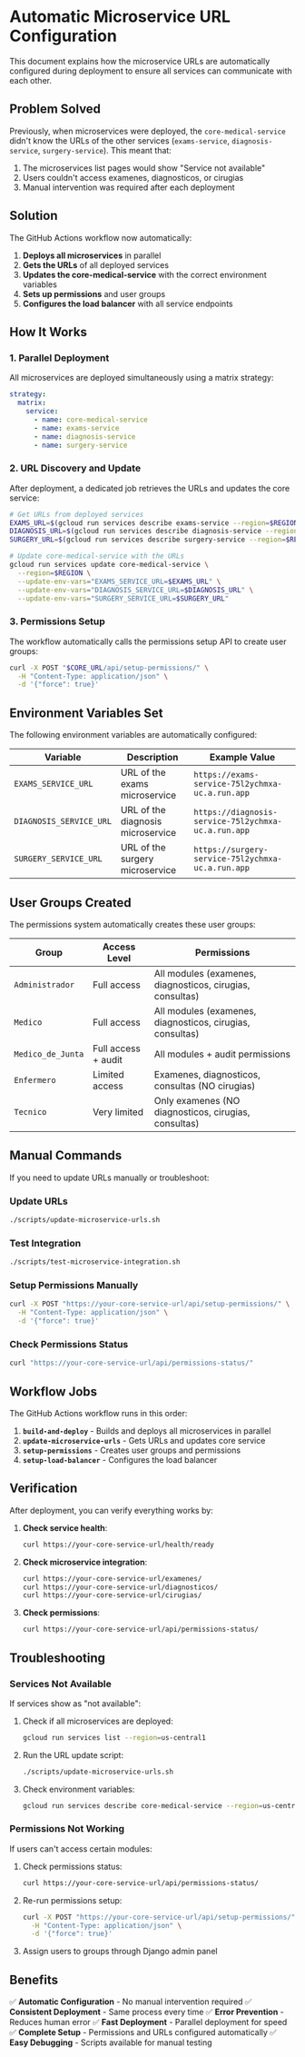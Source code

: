 # Automatic Microservice URL Configuration

This document explains how the microservice URLs are automatically configured during deployment to ensure all services can communicate with each other.

## Problem Solved

Previously, when microservices were deployed, the `core-medical-service` didn't know the URLs of the other services (`exams-service`, `diagnosis-service`, `surgery-service`). This meant that:

1. The microservices list pages would show "Service not available"
2. Users couldn't access examenes, diagnosticos, or cirugias
3. Manual intervention was required after each deployment

## Solution

The GitHub Actions workflow now automatically:

1. **Deploys all microservices** in parallel
2. **Gets the URLs** of all deployed services
3. **Updates the core-medical-service** with the correct environment variables
4. **Sets up permissions** and user groups
5. **Configures the load balancer** with all service endpoints

## How It Works

### 1. Parallel Deployment
All microservices are deployed simultaneously using a matrix strategy:

```yaml
strategy:
  matrix:
    service:
      - name: core-medical-service
      - name: exams-service
      - name: diagnosis-service
      - name: surgery-service
```

### 2. URL Discovery and Update
After deployment, a dedicated job retrieves the URLs and updates the core service:

```bash
# Get URLs from deployed services
EXAMS_URL=$(gcloud run services describe exams-service --region=$REGION --format="value(status.url)")
DIAGNOSIS_URL=$(gcloud run services describe diagnosis-service --region=$REGION --format="value(status.url)")
SURGERY_URL=$(gcloud run services describe surgery-service --region=$REGION --format="value(status.url)")

# Update core-medical-service with the URLs
gcloud run services update core-medical-service \
  --region=$REGION \
  --update-env-vars="EXAMS_SERVICE_URL=$EXAMS_URL" \
  --update-env-vars="DIAGNOSIS_SERVICE_URL=$DIAGNOSIS_URL" \
  --update-env-vars="SURGERY_SERVICE_URL=$SURGERY_URL"
```

### 3. Permissions Setup
The workflow automatically calls the permissions setup API to create user groups:

```bash
curl -X POST "$CORE_URL/api/setup-permissions/" \
  -H "Content-Type: application/json" \
  -d '{"force": true}'
```

## Environment Variables Set

The following environment variables are automatically configured:

| Variable | Description | Example Value |
|----------|-------------|---------------|
| `EXAMS_SERVICE_URL` | URL of the exams microservice | `https://exams-service-75l2ychmxa-uc.a.run.app` |
| `DIAGNOSIS_SERVICE_URL` | URL of the diagnosis microservice | `https://diagnosis-service-75l2ychmxa-uc.a.run.app` |
| `SURGERY_SERVICE_URL` | URL of the surgery microservice | `https://surgery-service-75l2ychmxa-uc.a.run.app` |

## User Groups Created

The permissions system automatically creates these user groups:

| Group | Access Level | Permissions |
|-------|--------------|-------------|
| `Administrador` | Full access | All modules (examenes, diagnosticos, cirugias, consultas) |
| `Medico` | Full access | All modules (examenes, diagnosticos, cirugias, consultas) |
| `Medico_de_Junta` | Full access + audit | All modules + audit permissions |
| `Enfermero` | Limited access | Examenes, diagnosticos, consultas (NO cirugias) |
| `Tecnico` | Very limited | Only examenes (NO diagnosticos, cirugias, consultas) |

## Manual Commands

If you need to update URLs manually or troubleshoot:

### Update URLs
```bash
./scripts/update-microservice-urls.sh
```

### Test Integration
```bash
./scripts/test-microservice-integration.sh
```

### Setup Permissions Manually
```bash
curl -X POST "https://your-core-service-url/api/setup-permissions/" \
  -H "Content-Type: application/json" \
  -d '{"force": true}'
```

### Check Permissions Status
```bash
curl "https://your-core-service-url/api/permissions-status/"
```

## Workflow Jobs

The GitHub Actions workflow runs in this order:

1. **`build-and-deploy`** - Builds and deploys all microservices in parallel
2. **`update-microservice-urls`** - Gets URLs and updates core service
3. **`setup-permissions`** - Creates user groups and permissions
4. **`setup-load-balancer`** - Configures the load balancer

## Verification

After deployment, you can verify everything works by:

1. **Check service health**:
   ```bash
   curl https://your-core-service-url/health/ready
   ```

2. **Check microservice integration**:
   ```bash
   curl https://your-core-service-url/examenes/
   curl https://your-core-service-url/diagnosticos/
   curl https://your-core-service-url/cirugias/
   ```

3. **Check permissions**:
   ```bash
   curl https://your-core-service-url/api/permissions-status/
   ```

## Troubleshooting

### Services Not Available
If services show as "not available":

1. Check if all microservices are deployed:
   ```bash
   gcloud run services list --region=us-central1
   ```

2. Run the URL update script:
   ```bash
   ./scripts/update-microservice-urls.sh
   ```

3. Check environment variables:
   ```bash
   gcloud run services describe core-medical-service --region=us-central1
   ```

### Permissions Not Working
If users can't access certain modules:

1. Check permissions status:
   ```bash
   curl https://your-core-service-url/api/permissions-status/
   ```

2. Re-run permissions setup:
   ```bash
   curl -X POST "https://your-core-service-url/api/setup-permissions/" \
     -H "Content-Type: application/json" \
     -d '{"force": true}'
   ```

3. Assign users to groups through Django admin panel

## Benefits

✅ **Automatic Configuration** - No manual intervention required
✅ **Consistent Deployment** - Same process every time
✅ **Error Prevention** - Reduces human error
✅ **Fast Deployment** - Parallel deployment for speed
✅ **Complete Setup** - Permissions and URLs configured automatically
✅ **Easy Debugging** - Scripts available for manual testing

